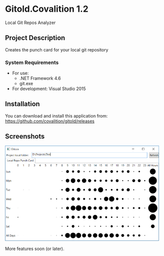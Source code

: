 # Gitold.Covalition 1.2 #
Local Git Repos Analyzer

## Project Description ##

Creates the punch card for your local git repository

### System Requirements ###

* For use: 
  * .NET Framework 4.6
  * git.exe
* For development: Visual Studio 2015

## Installation ##

You can download and install this application from: https://github.com/covalition/gitold/releases

## Screenshots ##

![Screen](doc/img/screen.png)

More features soon (or later).
